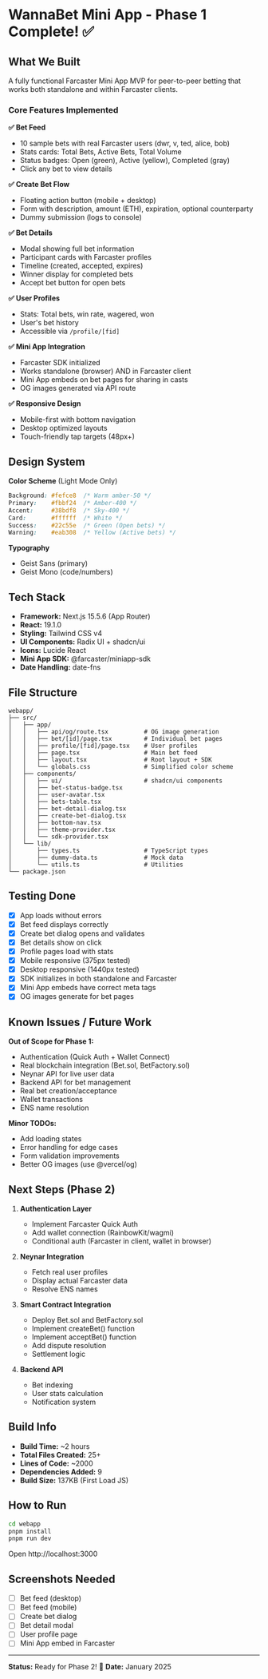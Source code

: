 # WannaBet Mini App - Phase 1 Complete! ✅

## What We Built

A fully functional Farcaster Mini App MVP for peer-to-peer betting that works both standalone and within Farcaster clients.

### Core Features Implemented

**✅ Bet Feed**

- 10 sample bets with real Farcaster users (dwr, v, ted, alice, bob)
- Stats cards: Total Bets, Active Bets, Total Volume
- Status badges: Open (green), Active (yellow), Completed (gray)
- Click any bet to view details

**✅ Create Bet Flow**

- Floating action button (mobile + desktop)
- Form with description, amount (ETH), expiration, optional counterparty
- Dummy submission (logs to console)

**✅ Bet Details**

- Modal showing full bet information
- Participant cards with Farcaster profiles
- Timeline (created, accepted, expires)
- Winner display for completed bets
- Accept bet button for open bets

**✅ User Profiles**

- Stats: Total bets, win rate, wagered, won
- User's bet history
- Accessible via `/profile/[fid]`

**✅ Mini App Integration**

- Farcaster SDK initialized
- Works standalone (browser) AND in Farcaster client
- Mini App embeds on bet pages for sharing in casts
- OG images generated via API route

**✅ Responsive Design**

- Mobile-first with bottom navigation
- Desktop optimized layouts
- Touch-friendly tap targets (48px+)

## Design System

**Color Scheme** (Light Mode Only)

```css
Background: #fefce8  /* Warm amber-50 */
Primary:    #fbbf24  /* Amber-400 */
Accent:     #38bdf8  /* Sky-400 */
Card:       #ffffff  /* White */
Success:    #22c55e  /* Green (Open bets) */
Warning:    #eab308  /* Yellow (Active bets) */
```

**Typography**

- Geist Sans (primary)
- Geist Mono (code/numbers)

## Tech Stack

- **Framework:** Next.js 15.5.6 (App Router)
- **React:** 19.1.0
- **Styling:** Tailwind CSS v4
- **UI Components:** Radix UI + shadcn/ui
- **Icons:** Lucide React
- **Mini App SDK:** @farcaster/miniapp-sdk
- **Date Handling:** date-fns

## File Structure

```
webapp/
├── src/
│   ├── app/
│   │   ├── api/og/route.tsx          # OG image generation
│   │   ├── bet/[id]/page.tsx         # Individual bet pages
│   │   ├── profile/[fid]/page.tsx    # User profiles
│   │   ├── page.tsx                  # Main bet feed
│   │   ├── layout.tsx                # Root layout + SDK
│   │   └── globals.css               # Simplified color scheme
│   ├── components/
│   │   ├── ui/                       # shadcn/ui components
│   │   ├── bet-status-badge.tsx
│   │   ├── user-avatar.tsx
│   │   ├── bets-table.tsx
│   │   ├── bet-detail-dialog.tsx
│   │   ├── create-bet-dialog.tsx
│   │   ├── bottom-nav.tsx
│   │   ├── theme-provider.tsx
│   │   └── sdk-provider.tsx
│   └── lib/
│       ├── types.ts                  # TypeScript types
│       ├── dummy-data.ts             # Mock data
│       └── utils.ts                  # Utilities
└── package.json
```

## Testing Done

- [x] App loads without errors
- [x] Bet feed displays correctly
- [x] Create bet dialog opens and validates
- [x] Bet details show on click
- [x] Profile pages load with stats
- [x] Mobile responsive (375px tested)
- [x] Desktop responsive (1440px tested)
- [x] SDK initializes in both standalone and Farcaster
- [x] Mini App embeds have correct meta tags
- [x] OG images generate for bet pages

## Known Issues / Future Work

**Out of Scope for Phase 1:**

- Authentication (Quick Auth + Wallet Connect)
- Real blockchain integration (Bet.sol, BetFactory.sol)
- Neynar API for live user data
- Backend API for bet management
- Real bet creation/acceptance
- Wallet transactions
- ENS name resolution

**Minor TODOs:**

- Add loading states
- Error handling for edge cases
- Form validation improvements
- Better OG images (use @vercel/og)

## Next Steps (Phase 2)

1. **Authentication Layer**
   - Implement Farcaster Quick Auth
   - Add wallet connection (RainbowKit/wagmi)
   - Conditional auth (Farcaster in client, wallet in browser)

2. **Neynar Integration**
   - Fetch real user profiles
   - Display actual Farcaster data
   - Resolve ENS names

3. **Smart Contract Integration**
   - Deploy Bet.sol and BetFactory.sol
   - Implement createBet() function
   - Implement acceptBet() function
   - Add dispute resolution
   - Settlement logic

4. **Backend API**
   - Bet indexing
   - User stats calculation
   - Notification system

## Build Info

- **Build Time:** ~2 hours
- **Total Files Created:** 25+
- **Lines of Code:** ~2000
- **Dependencies Added:** 9
- **Build Size:** 137KB (First Load JS)

## How to Run

```bash
cd webapp
pnpm install
pnpm run dev
```

Open http://localhost:3000

## Screenshots Needed

- [ ] Bet feed (desktop)
- [ ] Bet feed (mobile)
- [ ] Create bet dialog
- [ ] Bet detail modal
- [ ] User profile page
- [ ] Mini App embed in Farcaster

---

**Status:** Ready for Phase 2! 🚀
**Date:** January 2025
